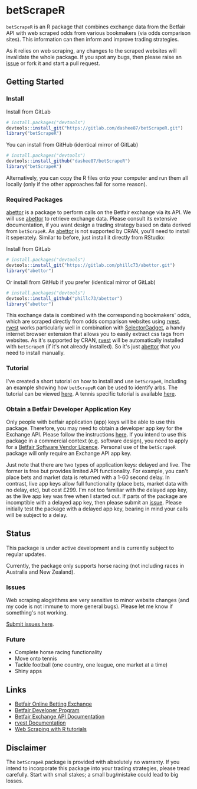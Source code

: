 betScrapeR
=======

`betScrapeR` is an R package that combines exchange data from the Betfair API with web scraped odds from various bookmakers (via odds comparison sites). This information can then inform and improve trading strategies.

As it relies on web scraping, any changes to the scraped websites will invalidate the whole package. If you spot any bugs, then please raise an [issue](https://github.com/dashee87/betScrapeR/issues) or fork it and start a pull request.

## Getting Started

### Install

Install from GitLab

```r
# install.packages("devtools")
devtools::install_git("https://gitlab.com/dashee87/betScrapeR.git")
library("betScrapeR")
```
You can install from GitHub (identical mirror of GitLab)

```r
# install.packages("devtools")
devtools::install_github("dashee87/betScrapeR")
library("betScrapeR")
```

Alternatively, you can copy the R files onto your computer and run them all locally (only if the other approaches fail for some reason).

### Required Packages

[abettor](https://github.com/phillc73/abettor) is a package to perform calls on the Betfair exchange via its API. We will use [abettor](https://github.com/phillc73/abettor) to retrieve exchange data. Please consult its extensive documentation, if you want design a trading strategy based on data derived from `betScrapeR`. As [abettor](https://github.com/phillc73/abettor) is not supported by CRAN, you'll need to install it seperately. Similar to before, just install it directly from RStudio:

Install from GitLab

```r
# install.packages("devtools")
devtools::install_git("https://gitlab.com/phillc73/abettor.git")
library("abettor")
```
Or install from GitHub if you prefer (identical mirror of GitLab)

```r
# install.packages("devtools")
devtools::install_github("phillc73/abettor")
library("abettor")
```


This exchange data is combined with the corresponding bookmakers' odds, which are scraped directly from odds comparison websites using [rvest](https://cran.r-project.org/web/packages/rvest/rvest.pdf). [rvest](https://cran.r-project.org/web/packages/rvest/rvest.pdf) works particularly well in combination with [SelectorGadget](https://cran.r-project.org/web/packages/rvest/rvest.pdf), a handy internet browser extension that allows you to easily extract css tags from websites. As it's supported by CRAN, [rvest](https://cran.r-project.org/web/packages/rvest/rvest.pdf) will be automatically installed with `betScrapeR` (if it's not already installed). So it's just [abettor](https://github.com/phillc73/abettor) that you need to install manually.

### Tutorial

I've created a short tutorial on how to install and use `betScrapeR`, including an example showing how `betScrapeR` can be used to identify arbs. The tutorial can be viewed [here](https://github.com/dashee87/betScrapeR/blob/master/vignettes/example.Rmd). A tennis specific tutorial is available [here](https://github.com/dashee87/betScrapeR/blob/master/vignettes/tennis.md).

### Obtain a Betfair Developer Application Key

Only people with betfair application (app) keys will be able to use this package. Therefore, you may need to obtain a developer app key for the Exchange API. Please follow the instructions [here](https://developer.betfair.com/get-started/#exchange-api). If you intend to use this package in a commercial context (e.g. software design), you need to apply for a [Betfair Software Vendor Licence](https://developer.betfair.com/default/api-s-and-services/vendor-program/vendor-program-overview/). Personal use of the `betScrapeR` package will only require an Exchange API app key.

Just note that there are two types of application keys: delayed and live. The former is free but provides limited API functionality. For example, you can't place bets and market data is returned with a 1-60 second delay. In contrast, live app keys allow full functionality (place bets, market data with no delay, etc), but cost £299. I'm not too familiar with the delayed app key, as the live app key was free when I started out. If parts of the package are incomptible with a delayed app key, then please submit an [issue](https://github.com/dashee87/betScrapeR/issues). Please initially test the package with a delayed app key, bearing in mind your calls will be subject to a delay.

## Status

This package is under active development and is currently subject to regular updates.

Currently, the package only supports horse racing (not including races in Australia and New Zealand).

### Issues

Web scraping alogirithms are very sensitive to minor website changes (and my code is not immune to more general bugs). Please let me know if something's not working.

[Submit issues here](https://github.com/dashee87/betScrapeR/issues).

### Future

* Complete horse racing functionality
* Move onto tennis
* Tackle football (one country, one league, one market at a time)
* Shiny apps

## Links

* [Betfair Online Betting Exchange](https://www.betfair.com)
* [Betfair Developer Program](https://developer.betfair.com/)
* [Betfair Exchange API Documentation](http://docs.developer.betfair.com/docs/display/1smk3cen4v3lu3yomq5qye0ni)
* [rvest Documentation](https://cran.r-project.org/web/packages/rvest/rvest.pdf)
* [Web Scraping with R tutorials](http://www.r-bloggers.com/search/web%20scraping)

## Disclaimer

The `betScrapeR` package is provided with absolutely no warranty. If you intend to incorporate this package into your trading strategies, please tread carefully. Start with small stakes; a small bug/mistake could lead to big losses.

